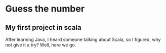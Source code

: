 # Guess the number

## My first project in scala

After learning Java, I heard someone talking about Scala, so I figured, why not give it a try? Well, here we go.
